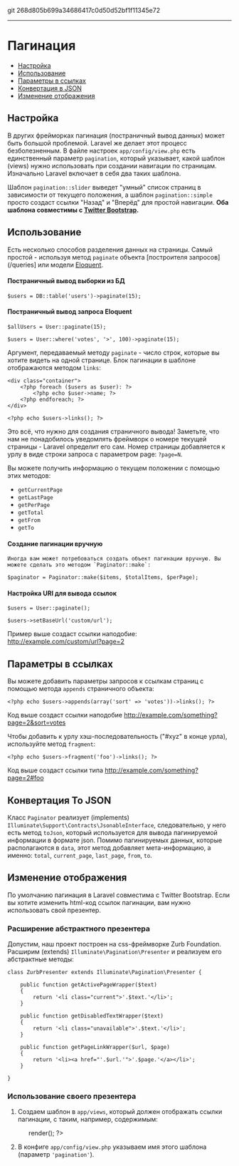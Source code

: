 git 268d805b699a34686417c0d50d52bf1f11345e72

---

# Пагинация

- [Настройка](#configuration)
- [Использование](#usage)
- [Параметры в ссылках](#appending-to-pagination-links)
- [Конвертация в JSON](#converting-to-json)
- [Изменение отображения](#custom-presenters)

<a name="configuration"></a>
## Настройка

В других фрейморках пагинация (постраничный вывод данных) может быть большой проблемой. Laravel же делает этот процесс безболезненным. В файле настроек `app/config/view.php` есть единственный параметр `pagination`, который указывает, какой шаблон (views) нужно использовать при создании навигации по страницам. Изначально Laravel включает в себя два таких шаблона.

Шаблон `pagination::slider` выведет "умный" список страниц в зависимости от текущего положения, а шаблон `pagination::simple` просто создаст ссылки "Назад" и "Вперёд" для простой навигации. **Оба шаблона совместимы с [Twitter Bootstrap](http://getbootstrap.com).**

<a name="usage"></a>
## Использование

Есть несколько способов разделения данных на страницы. Самый простой - используя метод `paginate` объекта [построителя запросов](/queries] или модели [Eloquent](/eloquent).

#### Постраничный вывод выборки из БД

	$users = DB::table('users')->paginate(15);

#### Постраничный вывод запроса Eloquent

	$allUsers = User::paginate(15);

	$users = User::where('votes', '>', 100)->paginate(15);

Аргумент, передаваемый методу `paginate` - число строк, которые вы хотите видеть на одной странице. Блок пагинации в шаблоне отображаются методом `links`:

	<div class="container">
		<?php foreach ($users as $user): ?>
			<?php echo $user->name; ?>
		<?php endforeach; ?>
	</div>

	<?php echo $users->links(); ?>

Это всё, что нужно для создания страничного вывода! Заметьте, что нам не понадобилось уведомлять фреймворк о номере текущей страницы - Laravel определит его сам. Номер страницы добавляется к урлу в виде строки запроса с параметром page: `?page=N`.

Вы можете получить информацию о текущем положении с помощью этих методов:

- `getCurrentPage`
- `getLastPage`
- `getPerPage`
- `getTotal`
- `getFrom`
- `getTo`

#### Создание пагинации вручную

	Иногда вам может потребоваться создать объект пагинации вручную. Вы можете сделать это методом `Paginator::make`:

	$paginator = Paginator::make($items, $totalItems, $perPage);

#### Настройка URI для вывода ссылок

	$users = User::paginate();

	$users->setBaseUrl('custom/url');

Пример выше создаст ссылки наподобие: http://example.com/custom/url?page=2

<a name="appending-to-pagination-links"></a>
## Параметры в ссылках

Вы можете добавить параметры запросов к ссылкам страниц с помощью метода `appends` страничного объекта:

	<?php echo $users->appends(array('sort' => 'votes'))->links(); ?>

Код выше создаст ссылки наподобие http://example.com/something?page=2&sort=votes

Чтобы добавить к урлу хэш-последовательность ("#xyz" в конце урла), используйте метод `fragment`:

	<?php echo $users->fragment('foo')->links(); ?>

Код выше создаст ссылки типа http://example.com/something?page=2#foo

<a name="converting-to-json"></a>
## Конвертация To JSON

Класс `Paginator` реализует (implements) `Illuminate\Support\Contracts\JsonableInterface`, следовательно, у него есть метод `toJson`, который используется для вывода пагинируемой информации в формате json. Помимо пагинируемых данных, которые располагаются в `data`, этот метод добавляет мета-информацию, а именно: `total`, `current_page`, `last_page`, `from`, `to`. 

<a name="custom-presenters"></a>
## Изменение отображения

По умолчанию пагинация в Laravel совместима с Twitter Bootstrap. Если вы хотите изменить html-код ссылок пагинации, вам нужно использовать свой презентер.

### Расширение абстрактного презентера

Допустим, наш проект построен на css-фреймворке Zurb Foundation. Расширим (extends) `Illuminate\Pagination\Presenter` и реализуем его абстрактные методы:

	class ZurbPresenter extends Illuminate\Pagination\Presenter {

        public function getActivePageWrapper($text)
        {
            return '<li class="current">'.$text.'</li>';
        }

        public function getDisabledTextWrapper($text)
        {
            return '<li class="unavailable">'.$text.'</li>';
        }

        public function getPageLinkWrapper($url, $page)
        {
            return '<li><a href="'.$url.'">'.$page.'</a></li>';
        }

    }

### Использование своего презентера

1. Создаем шаблон в `app/views`, который должен отображать ссылки пагинации, с таким, например, содержимым:

	<ul class="pagination">
        <?php echo with(new ZurbPresenter($paginator))->render(); ?>
    </ul>

2. В конфиге `app/config/view.php` указываем имя этого шаблона (параметр `'pagination'`).